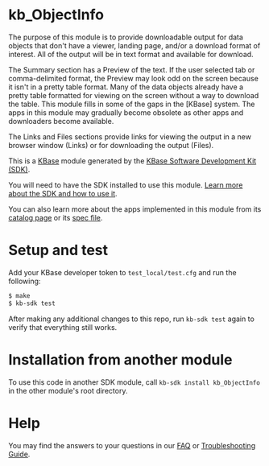 # kb_ObjectInfo

The purpose of this module is to provide downloadable output for data objects that don't have a viewer, landing page, and/or a download format of interest. All of the output will be in text format and available for download. 

The Summary section has a Preview of the text. If the user selected tab or comma-delimited format, the Preview may look odd on the screen because it isn't in a pretty table format. Many of the data objects already have a pretty table formatted for viewing on the screen without a way to download the table. This module fills in some of the gaps in the [KBase] system. The apps in this module may gradually become obsolete as other apps and downloaders become available.

The Links and Files sections provide links for viewing the output in a new browser window (Links) or for downloading the output (Files). 

This is a [KBase](https://kbase.us) module generated by the [KBase Software Development Kit (SDK)](https://github.com/kbase/kb_sdk).

You will need to have the SDK installed to use this module. [Learn more about the SDK and how to use it](https://kbase.github.io/kb_sdk_docs/).

You can also learn more about the apps implemented in this module from its [catalog page](https://narrative.kbase.us/#catalog/modules/kb_ObjectInfo) or its [spec file]($module_name.spec).

# Setup and test

Add your KBase developer token to `test_local/test.cfg` and run the following:

```bash
$ make
$ kb-sdk test
```

After making any additional changes to this repo, run `kb-sdk test` again to verify that everything still works.

# Installation from another module

To use this code in another SDK module, call `kb-sdk install kb_ObjectInfo` in the other module's root directory.

# Help

You may find the answers to your questions in our [FAQ](https://kbase.github.io/kb_sdk_docs/references/questions_and_answers.html) or [Troubleshooting Guide](https://kbase.github.io/kb_sdk_docs/references/troubleshooting.html).
